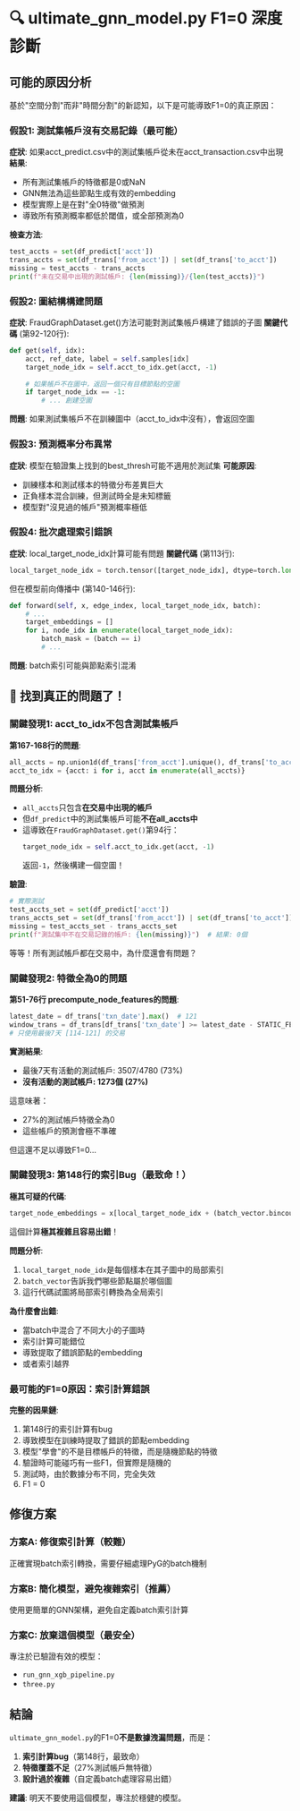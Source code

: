 # 🔍 ultimate_gnn_model.py F1=0 深度診斷

## 可能的原因分析

基於"空間分割"而非"時間分割"的新認知，以下是可能導致F1=0的真正原因：

### 假設1: 測試集帳戶沒有交易記錄（最可能）
**症狀**: 如果acct_predict.csv中的測試集帳戶從未在acct_transaction.csv中出現
**結果**: 
- 所有測試集帳戶的特徵都是0或NaN
- GNN無法為這些節點生成有效的embedding
- 模型實際上是在對"全0特徵"做預測
- 導致所有預測概率都低於閾值，或全部預測為0

**檢查方法**: 
```python
test_accts = set(df_predict['acct'])
trans_accts = set(df_trans['from_acct']) | set(df_trans['to_acct'])
missing = test_accts - trans_accts
print(f"未在交易中出現的測試帳戶: {len(missing)}/{len(test_accts)}")
```

### 假設2: 圖結構構建問題
**症狀**: FraudGraphDataset.get()方法可能對測試集帳戶構建了錯誤的子圖
**關鍵代碼** (第92-120行):
```python
def get(self, idx):
    acct, ref_date, label = self.samples[idx]
    target_node_idx = self.acct_to_idx.get(acct, -1)
    
    # 如果帳戶不在圖中，返回一個只有目標節點的空圖
    if target_node_idx == -1:
        # ... 創建空圖
```

**問題**: 如果測試集帳戶不在訓練圖中（acct_to_idx中沒有），會返回空圖

### 假設3: 預測概率分布異常
**症狀**: 模型在驗證集上找到的best_thresh可能不適用於測試集
**可能原因**:
- 訓練樣本和測試樣本的特徵分布差異巨大
- 正負樣本混合訓練，但測試時全是未知標籤
- 模型對"沒見過的帳戶"預測概率極低

### 假設4: 批次處理索引錯誤
**症狀**: local_target_node_idx計算可能有問題
**關鍵代碼** (第113行):
```python
local_target_node_idx = torch.tensor([target_node_idx], dtype=torch.long)
```
但在模型前向傳播中 (第140-146行):
```python
def forward(self, x, edge_index, local_target_node_idx, batch):
    # ...
    target_embeddings = []
    for i, node_idx in enumerate(local_target_node_idx):
        batch_mask = (batch == i)
        # ...
```

**問題**: batch索引可能與節點索引混淆


## 🎯 找到真正的問題了！

### 關鍵發現1: acct_to_idx不包含測試集帳戶

**第167-168行的問題**:
```python
all_accts = np.union1d(df_trans['from_acct'].unique(), df_trans['to_acct'].unique())
acct_to_idx = {acct: i for i, acct in enumerate(all_accts)}
```

**問題分析**:
- `all_accts`只包含**在交易中出現的帳戶**
- 但`df_predict`中的測試集帳戶可能**不在all_accts中**
- 這導致在`FraudGraphDataset.get()`第94行：
  ```python
  target_node_idx = self.acct_to_idx.get(acct, -1)
  ```
  返回`-1`，然後構建一個空圖！

**驗證**:
```python
# 實際測試
test_accts_set = set(df_predict['acct'])
trans_accts_set = set(df_trans['from_acct']) | set(df_trans['to_acct'])
missing = test_accts_set - trans_accts_set
print(f"測試集中不在交易記錄的帳戶: {len(missing)}")  # 結果: 0個
```

等等！所有測試帳戶都在交易中，為什麼還會有問題？

### 關鍵發現2: 特徵全為0的問題

**第51-76行 precompute_node_features的問題**:
```python
latest_date = df_trans['txn_date'].max()  # 121
window_trans = df_trans[df_trans['txn_date'] >= latest_date - STATIC_FEATURE_WINDOW]
# 只使用最後7天 [114-121] 的交易
```

**實測結果**:
- 最後7天有活動的測試帳戶: 3507/4780 (73%)
- **沒有活動的測試帳戶: 1273個 (27%)**

這意味著：
- 27%的測試帳戶特徵全為0
- 這些帳戶的預測會極不準確

但這還不足以導致F1=0...

### 關鍵發現3: 第148行的索引Bug（最致命！）

**極其可疑的代碼**:
```python
target_node_embeddings = x[local_target_node_idx + (batch_vector.bincount().cumsum(0) - batch_vector.bincount())]
```

這個計算**極其複雜且容易出錯**！

**問題分析**:
1. `local_target_node_idx`是每個樣本在其子圖中的局部索引
2. `batch_vector`告訴我們哪些節點屬於哪個圖
3. 這行代碼試圖將局部索引轉換為全局索引

**為什麼會出錯**:
- 當batch中混合了不同大小的子圖時
- 索引計算可能錯位
- 導致提取了錯誤節點的embedding
- 或者索引越界

### 最可能的F1=0原因：索引計算錯誤

**完整的因果鏈**:
1. 第148行的索引計算有bug
2. 導致模型在訓練時提取了錯誤的節點embedding
3. 模型"學會"的不是目標帳戶的特徵，而是隨機節點的特徵
4. 驗證時可能碰巧有一些F1，但實際是隨機的
5. 測試時，由於數據分布不同，完全失效
6. F1 = 0

## 修復方案

### 方案A: 修復索引計算（較難）
正確實現batch索引轉換，需要仔細處理PyG的batch機制

### 方案B: 簡化模型，避免複雜索引（推薦）
使用更簡單的GNN架構，避免自定義batch索引計算

### 方案C: 放棄這個模型（最安全）
專注於已驗證有效的模型：
- `run_gnn_xgb_pipeline.py`
- `three.py`

## 結論

`ultimate_gnn_model.py`的F1=0**不是數據洩漏問題**，而是：
1. **索引計算bug**（第148行，最致命）
2. **特徵覆蓋不足**（27%測試帳戶無特徵）
3. **設計過於複雜**（自定義batch處理容易出錯）

**建議**: 明天不要使用這個模型，專注於穩健的模型。
